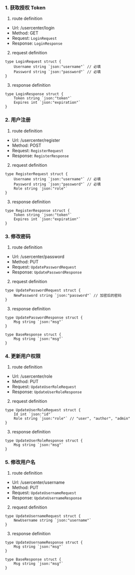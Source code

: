 ### 1. 获取授权 Token

1. route definition

- Url: /usercenter/login
- Method: GET
- Request: `LoginRequest`
- Response: `LoginResponse`

2. request definition



```golang
type LoginRequest struct {
	Username string `json:"username"` // 必填
	Password string `json:"password"` // 必填
}
```


3. response definition



```golang
type LoginResponse struct {
	Token string `json:"token"`
	Expires int `json:"expiration"`
}
```

### 2. 用户注册

1. route definition

- Url: /usercenter/register
- Method: POST
- Request: `RegisterRequest`
- Response: `RegisterResponse`

2. request definition



```golang
type RegisterRequest struct {
	Username string `json:"username"` // 必填
	Password string `json:"password"` // 必填
	Role string `json:"role"`
}
```


3. response definition



```golang
type RegisterResponse struct {
	Token string `json:"token"`
	Expires int `json:"expiration"`
}
```

### 3. 修改密码

1. route definition

- Url: /usercenter/password
- Method: PUT
- Request: `UpdatePasswordRequest`
- Response: `UpdatePasswordResponse`

2. request definition



```golang
type UpdatePasswordRequest struct {
	NewPassword string `json:"password"` // 加密后的密码
}
```


3. response definition



```golang
type UpdatePasswordResponse struct {
	Msg string `json:"msg"`
}

type BaseResponse struct {
	Msg string `json:"msg"`
}
```

### 4. 更新用户权限

1. route definition

- Url: /usercenter/role
- Method: PUT
- Request: `UpdateUserRoleRequest`
- Response: `UpdateUserRoleResponse`

2. request definition



```golang
type UpdateUserRoleRequest struct {
	Id int `json:"id"`
	Role string `json:"role"` // "user", "author", "admin"
}
```


3. response definition



```golang
type UpdateUserRoleResponse struct {
	Msg string `json:"msg"`
}
```

### 5. 修改用户名

1. route definition

- Url: /usercenter/username
- Method: PUT
- Request: `UpdateUsernameRequest`
- Response: `UpdateUsernameResponse`

2. request definition



```golang
type UpdateUsernameRequest struct {
	NewUsername string `json:"username"`
}
```


3. response definition



```golang
type UpdateUsernameResponse struct {
	Msg string `json:"msg"`
}

type BaseResponse struct {
	Msg string `json:"msg"`
}
```

